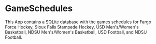 # GameSchedules

This App contains a SQLite database with the games schedules for Fargo Force Hockey, Sioux Falls Stampede Hockey, USD Men's/Women's Basketball, NDSU Men's/Women's Basketball, USD Football, and NDSU Football.
